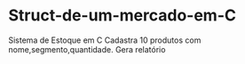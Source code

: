 # Struct-de-um-mercado-em-C
Sistema de Estoque em C Cadastra 10 produtos com nome,segmento,quantidade. Gera relatório
